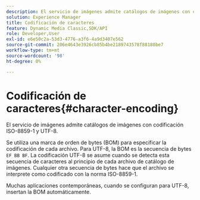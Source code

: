 ```yaml
---
description: El servicio de imágenes admite catálogos de imágenes con codificación ISO-8859-1 y UTF-8.
solution: Experience Manager
title: Codificación de caracteres
feature: Dynamic Media Classic,SDK/API
role: Developer,User
exl-id: e6e50c2a-53d3-4776-a3f6-4a9d3407e562
source-git-commit: 206e4643e3926cb85b4be2189743578f88180be7
workflow-type: tm+mt
source-wordcount: '98'
ht-degree: 0%

---
```


# Codificación de caracteres{#character-encoding}

El servicio de imágenes admite catálogos de imágenes con codificación ISO-8859-1 y UTF-8.

Se utiliza una marca de orden de bytes (BOM) para especificar la codificación de cada archivo. Para UTF-8, la BOM es la secuencia de bytes `EF BB BF`. La codificación UTF-8 se asume cuando se detecta esta secuencia de caracteres al principio de cada archivo de catálogo de imágenes. Cualquier otra secuencia de bytes hace que el archivo se interprete como codificado con la norma ISO-8859-1.

Muchas aplicaciones contemporáneas, cuando se configuran para UTF-8, insertan la BOM automáticamente.
